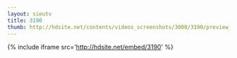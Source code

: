 ```yaml
---
layout: sieutv
title: 3190
thumb: http://hdsite.net/contents/videos_screenshots/3000/3190/preview_360p.mp4.jpg
---
```

{% include iframe src='http://hdsite.net/embed/3190' %}
 
